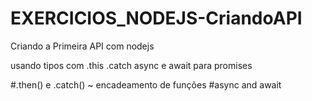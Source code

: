 # EXERCICIOS_NODEJS-CriandoAPI
 Criando a Primeira API com nodejs


usando tipos com .this .catch async e await para promises

#.then() e .catch() ~ encadeamento de funções
#async and await 


